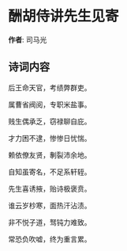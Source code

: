 # 酬胡侍讲先生见寄

**作者**: 司马光

## 诗词内容

后王命天官，考绩弊群吏。

属曹省阀阅，专职米盐事。

贱生偶承乏，窃禄聊自庇。

才力困不逮，惨惨日忧惴。

赖依僚友贤，剸裂沛余地。

自知虽寄名，不足系轩轾。

先生喜诱掖，贻诗极褒贲。

谁云岁杪寒，面热汗沾渍。

非不悦子道，驽钝力难致。

常恐负吹嘘，终为重言累。


